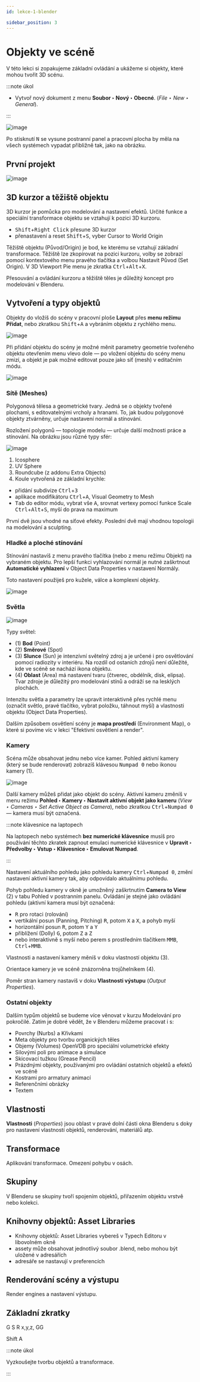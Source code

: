 ```yaml
---
id: lekce-1-blender

sidebar_position: 3
---
```


# Objekty ve scéně
V této lekci si zopakujeme základní ovládání a ukážeme si objekty, které mohou tvořit 3D scénu.

:::note úkol

- Vytvoř nový dokument z menu **Soubor ‣ Nový ‣ Obecné**. (*File ‣ New ‣ General*).

:::

![image](../img/01blender-okno.svg)

Po stisknutí <kbd>N</kbd> se vysune postranní panel a pracovní plocha by měla na všech systémech vypadat přibližně tak, jako na obrázku.

## První projekt


![image](./images/blender-screen.png)

## 3D kurzor a těžiště objektu
3D kurzor je pomůcka pro modelování a nastavení efektů. Určité funkce a speciální transformace objektu se vztahují k pozici 3D kurzoru.

- <kbd>Shift</kbd>+<kbd>Right Click</kbd> přesune 3D kurzor
- přenastavení a reset <kbd>Shift</kbd>+<kbd>S</kbd>, vyber Cursor to World Origin

Těžiště objektu (Původ/Origin) je bod, ke kterému se vztahují základní transformace. Těžiště lze zkopírovat na pozici kurzoru, volby se zobrazí pomocí kontextového menu pravého tlačítka a volbou Nastavit Původ (Set Origin). V 3D Viewport Pie menu je zkratka <kbd>Ctrl</kbd>+<kbd>Alt</kbd>+<kbd>X</kbd>.

Přesouvání a ovládání kurzoru a těžiště těles je důležitý koncept pro modelování v Blenderu.

## Vytvoření a typy objektů

Objekty do vložíš do scény v pracovní ploše **Layout** přes **menu režimu Přidat**, nebo zkratkou <kbd>Shift</kbd>+<kbd>A</kbd> a vybráním objektu z rychlého menu.

![image](./images/blender-add.png)

Při přidání objektu do scény je možné měnit parametry geometrie tvořeného objektu otevřením menu vlevo dole — po vložení objektu do scény menu zmizí, a objekt je pak možné editovat pouze jako síť (mesh) v editačním módu.

![image](./images/blender-meshes.jpg)
### Sítě (Meshes)
Polygonová tělesa a geometrické tvary. Jedná se o objekty tvořené plochami, s editovatelnými vrcholy a hranami. To, jak budou polygonové objekty ztvárněny, určuje nastavení normál a stínování.

Rozložení polygonů — topologie modelu — určuje další možnosti práce a stínování. Na obrázku jsou různé typy sfér:

![image](./images/blender-spheres.png 'Spheres in Blender')

1. Icosphere
2. UV Sphere
3. Roundcube (z addonu Extra Objects)
4. Koule vytvořená ze základní krychle:

  - přidání subdivize <kbd>Ctrl</kbd>+<kbd>3</kbd>
  - aplikace modifikátoru <kbd>Ctrl</kbd>+<kbd>A</kbd>, Visual Geometry to Mesh
  - <kbd>Tab</kbd> do editor módu, vybrat vše <kbd>A</kbd>, srovnat vertexy pomocí funkce Scale <kbd>Ctrl</kbd>+<kbd>Alt</kbd>+<kbd>S</kbd>, myší do prava na maximum

První dvě jsou vhodné na síťové efekty. Poslední dvě mají vhodnou topologii na modelování a sculpting.



### Hladké a ploché stínování
Stínování nastavíš z menu pravého tlačítka (nebo z menu režimu Objekt) na vybraném objektu.
Pro lepší funkci vyhlazování normál je nutné zaškrtnout **Automatické vyhlazení** v Object Data Properties v nastavení Normály.

Toto nastavení použiješ pro kužele, válce a komplexní objekty.

![image](./images/blender-shading.png)

### Světla

![image](./images/blender-lights.jpg)

Typy světel:

- (1) **Bod** (Point)
- (2) **Směrové** (Spot)
- (3) **Slunce** (Sun) je intenzívní světelný zdroj a je určené i pro osvětlování pomocí radiozity v interiéru. Na rozdíl od ostaních zdrojů není důležité, kde ve scéně se nachází ikona objektu.
- (4) **Oblast** (Area) má nastavení tvaru (čtverec, obdélník, disk, elipsa). Tvar zdroje je důležitý pro modelování stínů a odráží se na lesklých plochách.

Intenzitu světla a parametry lze upravit interaktivně přes rychlé menu (označit světlo, pravé tlačítko, vybrat položku, táhnout myší) a vlastnosti objektu (Object Data Properties).

Dalším způsobem osvětlení scény je **mapa prostředí** (Environment Map), o které si povíme víc v lekci "Efektivní osvětlení a render".

### Kamery
Scéna může obsahovat jednu nebo více kamer. Pohled aktivní kamery (který se bude renderovat) zobrazíš klávesou <kbd>Numpad 0</kbd> nebo ikonou kamery (1).

![image](./images/blender-cameras.jpg)

Další kamery můžeš přidat jako objekt do scény. Aktivní kameru změníš v menu režimu **Pohled ‣ Kamery ‣ Nastavit aktivní objekt jako kameru** (*View ‣ Cameras ‣ Set Active Object as Camera*), nebo zkratkou  <kbd>Ctrl</kbd>+<kbd>Numpad 0</kbd> — kamera musí být označená.

:::note klávesnice na laptopech

Na laptopech nebo systémech **bez numerické klávesnice** musíš pro používání těchto zkratek zapnout emulaci numerické klávesnice v **Upravit ‣ Předvolby ‣ Vstup ‣ Klávesnice ‣ Emulovat Numpad**.

:::


Nastavení aktuálního pohledu jako pohledu kamery <kbd>Ctrl</kbd>+<kbd>Numpad 0</kbd>, změní nastavení aktivní kamery tak, aby odpovídalo aktuálnímu pohledu.

Pohyb pohledu kamery v okně je umožněný zaškrtnutím **Camera to View** (2) v tabu Pohled v postranním panelu. Ovládání je stejné jako ovládání pohledu (aktivní kamera musí být označená:

-  <kbd>R</kbd> pro rotaci (rolování)
- vertikální posun (Panning, Pitching) <kbd>R</kbd>, potom <kbd>X</kbd> a <kbd>X</kbd>, a pohyb myší
- horizontální posun <kbd>R</kbd>, potom <kbd>Y</kbd> a <kbd>Y</kbd>
- přiblížení (Dolly) <kbd>G</kbd>, potom <kbd>Z</kbd> a <kbd>Z</kbd>
- nebo interaktivně s myší nebo perem s prostředním tlačítkem <kbd>MMB</kbd>, <kbd>Ctrl</kbd>+<kbd>MMB</kbd>.

Vlastnosti a nastavení kamery měníš v doku vlastností objektu (3).

Orientace kamery je ve scéně znázorněna trojůhelníkem (4).

Poměr stran kamery nastavíš v doku **Vlastnosti výstupu** (*Output Properties*).



### Ostatní objekty
Dalším typům objektů se budeme více věnovat v kurzu Modelování pro pokročilé. Zatím je dobré vědět, že v Blenderu můžeme pracovat i s:

- Povrchy (Nurbs) a Křivkami
- Meta objekty pro tvorbu organických těles
- Objemy (Volumes) OpenVDB pro speciální volumetrické efekty
- Silovými poli pro animace a simulace
- Skicovací tužkou (Grease Pencil)
- Prázdnými objekty, používanými pro ovládání ostatních objektů a efektů ve scéně
- Kostrami pro armatury animací
- Referenčními obrázky
- Textem

## Vlastnosti
**Vlastnosti** (*Properties*) jsou oblast v pravé dolní části okna Blenderu s doky pro nastavení vlastností objektů, renderování, materiálů atp.





## Transformace
Aplikování transformace. Omezení pohybu v osách.

## Skupiny
V Blenderu se skupiny tvoří spojením objektů, přiřazením objektu vrstvě nebo kolekci.

## Knihovny objektů: Asset Libraries
- Knihovny objektů: Asset Libraries vybereš v Typech Editoru v libovolném okně
- assety může obsahovat jednotlivý soubor .blend, nebo mohou být uložené v adresářích
- adresáře se nastavují v preferencích


## Renderování scény a výstupu

Render engines a nastavení výstupu.

## Základní zkratky
G S R x,y,z, GG

Shift A

:::note úkol

Vyzkoušejte tvorbu objektů a transformace.

:::
